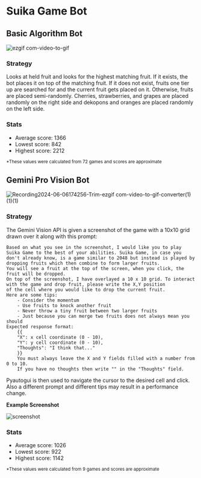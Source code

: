 # Suika Game Bot
## Basic Algorithm Bot
![ezgif com-video-to-gif](https://github.com/aiden10/suika/assets/51337166/00ab5085-a71d-455e-b6bc-52cdfe563dd9)
### Strategy
Looks at held fruit and looks for the highest matching fruit. If it exists, the bot places it on top of the matching fruit. If it does not exist, fruits one tier up are searched for and the current fruit gets placed on it. Otherwise, fruits are placed semi-randomly. Cherries, strawberries, and grapes are placed randomly on the right side and dekopons and oranges are placed randomly on the left side. 
### Stats
- Average score: 1366
- Lowest score: 842
- Highest score: 2212
  
<sup>*These values were calculated from 72 games and scores are approximate</sup>

## Gemini Pro Vision Bot
![Recording2024-06-06174256-Trim-ezgif com-video-to-gif-converter(1)(1)(1)](https://github.com/aiden10/suika/assets/51337166/ef995226-72fb-4358-9272-cc7097f7f94a)

### Strategy
The Gemini Vision API is given a screenshot of the game with a 10x10 grid drawn over it along with this prompt:

```
Based on what you see in the screenshot, I would like you to play Suika Game to the best of your abilities. Suika Game, in case you
don't already know, is a game similar to 2048 but instead is played by dropping fruits which then combine to form larger fruits.
You will see a fruit at the top of the screen, when you click, the fruit will be dropped. 
On top of the screenshot, I have overlayed a 10 x 10 grid. To interact with the game and drop fruit, please write the X,Y position
of the cell where you would like to drop the current fruit.
Here are some tips:
    - Consider the momentum
    - Use fruits to knock another fruit
    - Never throw a tiny fruit between two larger fruits
    - Just because you can merge two fruits does not always mean you should
Expected response format: 
    {{
    "X": x cell coordinate (0 - 10),
    "Y": y cell coordinate (0 - 10),
    "Thoughts": "I think that..."
    }}
    You must always leave the X and Y fields filled with a number from 0 to 10.
    If you have no thoughts then write "" in the "Thoughts" field.
```
Pyautogui is then used to navigate the cursor to the desired cell and click. Also a different prompt and different tips may result in a performance change.

**Example Screenshot**

![screenshot](https://github.com/aiden10/suika/assets/51337166/ab520f82-3de0-4cff-95fa-b63d71ec2759)

### Stats
- Average score: 1026
- Lowest score: 922
- Highest score: 1142
  
<sup>*These values were calculated from 9 games and scores are approximate</sup>

